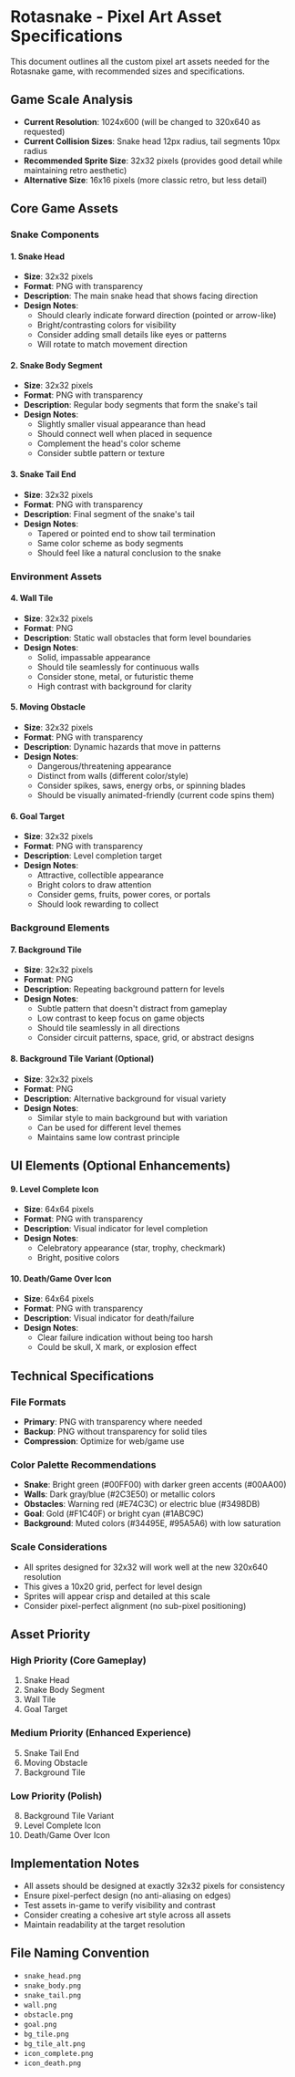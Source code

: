 # Rotasnake - Pixel Art Asset Specifications

This document outlines all the custom pixel art assets needed for the Rotasnake game, with recommended sizes and specifications.

## Game Scale Analysis

- **Current Resolution**: 1024x600 (will be changed to 320x640 as requested)
- **Current Collision Sizes**: Snake head 12px radius, tail segments 10px radius
- **Recommended Sprite Size**: 32x32 pixels (provides good detail while maintaining retro aesthetic)
- **Alternative Size**: 16x16 pixels (more classic retro, but less detail)

## Core Game Assets

### Snake Components

#### 1. Snake Head
- **Size**: 32x32 pixels
- **Format**: PNG with transparency
- **Description**: The main snake head that shows facing direction
- **Design Notes**: 
  - Should clearly indicate forward direction (pointed or arrow-like)
  - Bright/contrasting colors for visibility
  - Consider adding small details like eyes or patterns
  - Will rotate to match movement direction

#### 2. Snake Body Segment
- **Size**: 32x32 pixels  
- **Format**: PNG with transparency
- **Description**: Regular body segments that form the snake's tail
- **Design Notes**:
  - Slightly smaller visual appearance than head
  - Should connect well when placed in sequence
  - Complement the head's color scheme
  - Consider subtle pattern or texture

#### 3. Snake Tail End
- **Size**: 32x32 pixels
- **Format**: PNG with transparency  
- **Description**: Final segment of the snake's tail
- **Design Notes**:
  - Tapered or pointed end to show tail termination
  - Same color scheme as body segments
  - Should feel like a natural conclusion to the snake

### Environment Assets

#### 4. Wall Tile
- **Size**: 32x32 pixels
- **Format**: PNG
- **Description**: Static wall obstacles that form level boundaries
- **Design Notes**:
  - Solid, impassable appearance
  - Should tile seamlessly for continuous walls
  - Consider stone, metal, or futuristic theme
  - High contrast with background for clarity

#### 5. Moving Obstacle
- **Size**: 32x32 pixels
- **Format**: PNG with transparency
- **Description**: Dynamic hazards that move in patterns
- **Design Notes**:
  - Dangerous/threatening appearance
  - Distinct from walls (different color/style)
  - Consider spikes, saws, energy orbs, or spinning blades
  - Should be visually animated-friendly (current code spins them)

#### 6. Goal Target
- **Size**: 32x32 pixels
- **Format**: PNG with transparency
- **Description**: Level completion target
- **Design Notes**:
  - Attractive, collectible appearance
  - Bright colors to draw attention
  - Consider gems, fruits, power cores, or portals
  - Should look rewarding to collect

### Background Elements

#### 7. Background Tile
- **Size**: 32x32 pixels
- **Format**: PNG
- **Description**: Repeating background pattern for levels
- **Design Notes**:
  - Subtle pattern that doesn't distract from gameplay
  - Low contrast to keep focus on game objects
  - Should tile seamlessly in all directions
  - Consider circuit patterns, space, grid, or abstract designs

#### 8. Background Tile Variant (Optional)
- **Size**: 32x32 pixels
- **Format**: PNG
- **Description**: Alternative background for visual variety
- **Design Notes**:
  - Similar style to main background but with variation
  - Can be used for different level themes
  - Maintains same low contrast principle

## UI Elements (Optional Enhancements)

#### 9. Level Complete Icon
- **Size**: 64x64 pixels
- **Format**: PNG with transparency
- **Description**: Visual indicator for level completion
- **Design Notes**:
  - Celebratory appearance (star, trophy, checkmark)
  - Bright, positive colors

#### 10. Death/Game Over Icon  
- **Size**: 64x64 pixels
- **Format**: PNG with transparency
- **Description**: Visual indicator for death/failure
- **Design Notes**:
  - Clear failure indication without being too harsh
  - Could be skull, X mark, or explosion effect

## Technical Specifications

### File Formats
- **Primary**: PNG with transparency where needed
- **Backup**: PNG without transparency for solid tiles
- **Compression**: Optimize for web/game use

### Color Palette Recommendations
- **Snake**: Bright green (#00FF00) with darker green accents (#00AA00)
- **Walls**: Dark gray/blue (#2C3E50) or metallic colors
- **Obstacles**: Warning red (#E74C3C) or electric blue (#3498DB)
- **Goal**: Gold (#F1C40F) or bright cyan (#1ABC9C)
- **Background**: Muted colors (#34495E, #95A5A6) with low saturation

### Scale Considerations
- All sprites designed for 32x32 will work well at the new 320x640 resolution
- This gives a 10x20 grid, perfect for level design
- Sprites will appear crisp and detailed at this scale
- Consider pixel-perfect alignment (no sub-pixel positioning)

## Asset Priority

### High Priority (Core Gameplay)
1. Snake Head
2. Snake Body Segment  
3. Wall Tile
4. Goal Target

### Medium Priority (Enhanced Experience)
5. Snake Tail End
6. Moving Obstacle
7. Background Tile

### Low Priority (Polish)
8. Background Tile Variant
9. Level Complete Icon
10. Death/Game Over Icon

## Implementation Notes

- All assets should be designed at exactly 32x32 pixels for consistency
- Ensure pixel-perfect design (no anti-aliasing on edges)
- Test assets in-game to verify visibility and contrast
- Consider creating a cohesive art style across all assets
- Maintain readability at the target resolution

## File Naming Convention

- `snake_head.png`
- `snake_body.png`
- `snake_tail.png`
- `wall.png`
- `obstacle.png`
- `goal.png`
- `bg_tile.png`
- `bg_tile_alt.png`
- `icon_complete.png`
- `icon_death.png`